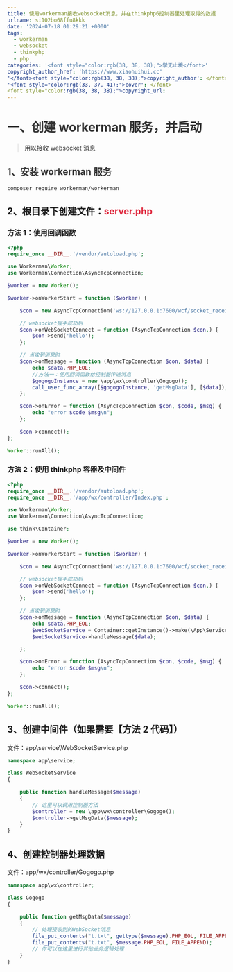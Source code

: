 ```yaml
---
title: 使用workerman接收websocket消息，并在thinkphp6控制器里处理取得的数据
urlname: si102bo68ffu8kkk
date: '2024-07-18 01:29:21 +0000'
tags:
  - workerman
  - websocket
  - thinkphp
  - php
categories: '<font style="color:rgb(38, 38, 38);">学无止境</font>'
copyright_author_href: 'https://www.xiaohuihui.cc'
'</font><font style="color:rgb(38, 38, 38);">copyright_author': </font>
'<font style="color:rgb(33, 37, 41);">cover': </font>
<font style="color:rgb(38, 38, 38);">copyright_url:
---
```


# <font style="color:rgb(51, 51, 51);">一、创建 workerman 服务，并启动</font>

> <font style="color:rgb(51, 51, 51);">用以接收 websocket 消息</font>

## <font style="color:rgb(51, 51, 51);">1、安装 workerman 服务</font>

```plain
composer require workerman/workerman
```

## 2、根目录下创建文件：**<font style="color:#DF2A3F;">server.php</font>**

### 方法 1：使用回调函数

```php
<?php
require_once __DIR__.'/vendor/autoload.php';

use Workerman\Worker;
use Workerman\Connection\AsyncTcpConnection;

$worker = new Worker();

$worker->onWorkerStart = function ($worker) {

    $con = new AsyncTcpConnection('ws://127.0.0.1:7600/wcf/socket_receiver');

    // websocket握手成功后
    $con->onWebSocketConnect = function (AsyncTcpConnection $con,) {
        $con->send('hello');
    };

    // 当收到消息时
    $con->onMessage = function (AsyncTcpConnection $con, $data) {
        echo $data.PHP_EOL;
        //方法一：使用回调函数给控制器传递消息
        $gogogoInstance = new \app\wx\controller\Gogogo();
        call_user_func_array([$gogogoInstance, 'getMsgData'], [$data]);
    };

    $con->onError = function (AsyncTcpConnection $con, $code, $msg) {
        echo "error $code $msg\n";
    };

    $con->connect();
};

Worker::runAll();

```

### 方法 2：使用 thinkphp 容器及中间件

```php
<?php
require_once __DIR__.'/vendor/autoload.php';
require_once __DIR__.'/app/wx/controller/Index.php';

use Workerman\Worker;
use Workerman\Connection\AsyncTcpConnection;

use think\Container;

$worker = new Worker();

$worker->onWorkerStart = function ($worker) {

    $con = new AsyncTcpConnection('ws://127.0.0.1:7600/wcf/socket_receiver');

    // websocket握手成功后
    $con->onWebSocketConnect = function (AsyncTcpConnection $con,) {
        $con->send('hello');
    };

    // 当收到消息时
    $con->onMessage = function (AsyncTcpConnection $con, $data) {
        echo $data.PHP_EOL;
        $webSocketService = Container::getInstance()->make(\App\Service\WebSocketService::class);
        $webSocketService->handleMessage($data);

    };

    $con->onError = function (AsyncTcpConnection $con, $code, $msg) {
        echo "error $code $msg\n";
    };

    $con->connect();
};

Worker::runAll();

```

## 3、创建中间件（如果需要【方法 2 代码】）

文件：app\service\WebSocketService.php

```php
namespace app\service;

class WebSocketService
{

    public function handleMessage($message)
    {
        // 这里可以调用控制器方法
        $controller = new \app\wx\controller\Gogogo();
        $controller->getMsgData($message);
    }
}
```

## 4、创建控制器处理数据

文件：app/wx/controller/Gogogo.php

```php
namespace app\wx\controller;

class Gogogo
{

    public function getMsgData($message)
    {
        // 处理接收到的WebSocket消息
        file_put_contents("t.txt", gettype($message).PHP_EOL, FILE_APPEND);
        file_put_contents("t.txt", $message.PHP_EOL, FILE_APPEND);
        // 你可以在这里进行其他业务逻辑处理
    }
}
```
